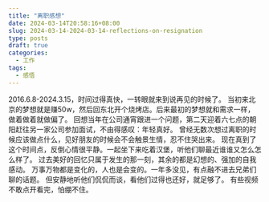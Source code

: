 ```yaml
---
title: "离职感想"
date: 2024-03-14T20:58:16+08:00
slug: 2024-03-14-2024-03-14-reflections-on-resignation
type: posts
draft: true
categories:
  - 工作
tags:
  - 感悟
---
```

2016.6.8-2024.3.15，时间过得真快，一转眼就来到说再见的时候了。
当初来北京的梦想就是赚50w，然后回东北开个烧烤店。后来最初的梦想就和需求一样，做着做着就做偏了。
回想当年在公司通宵跟进一个问题，第二天迎着六七点的朝阳赶往另一家公司参加面试，不由得感叹：年轻真好。
曾经无数次想过离职的时候应该做点什么，见好朋友的时候会不会触景生情，忍不住哭出来。
现在真到了这个时间点，反倒心情很平静。一起坐下来吃着汉堡，听他们聊最近谁谁又怎么怎么样了。
过去美好的回忆只属于发生的那一刻，其余的都是幻想的、强加的自我感动。
万事万物都是变化的，人也是会变的。一年多没见，有点融不进去兄弟们聊的话题。
但安静地听他们侃侃而谈，看他们过得也还好，就足够了。
有些视频不敢点开看完，怕绷不住。

